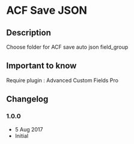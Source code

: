 # ACF Save JSON #

## Description ##

Choose folder for ACF save auto json field_group

## Important to know ##

Require plugin : Advanced Custom Fields Pro

## Changelog ##

### 1.0.0
* 5 Aug 2017
* Initial